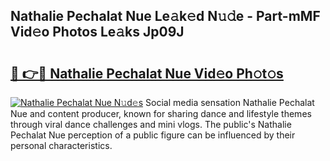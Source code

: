 ## Nathalie Pechalat Nue Le𝚊k𝚎d N𝚞𝚍e - Part-mMF Vid𝚎o Photos Le𝚊ks Jp09J

# <h2><a href="http://fb4qi4l.evod.top/?m=Nathalie+Pechalat+Nue">🔗 👉🔴 Nathalie Pechalat Nue Vid𝚎o Ph𝚘t𝚘s</a></h2>

[![Nathalie Pechalat Nue N𝚞d𝚎s](https://i.imgur.com/8V9OHl7.gif)](http://fb4qi4l.evod.top/?m=Nathalie+Pechalat+Nue)
Social media sensation Nathalie Pechalat Nue and content producer, known for sharing dance and lifestyle themes through viral dance challenges and mini vlogs. The public's Nathalie Pechalat Nue perception of a public figure can be influenced by their personal characteristics. 
